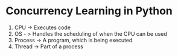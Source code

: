 # Concurrency Learning in Python

1. CPU -> Executes code
2. OS - > Handles the scheduling of when the CPU can be used
3. Process -> A program, which is being executed
4. Thread -> Part of a process